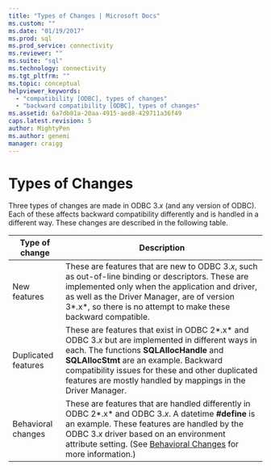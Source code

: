 ```yaml
---
title: "Types of Changes | Microsoft Docs"
ms.custom: ""
ms.date: "01/19/2017"
ms.prod: sql
ms.prod_service: connectivity
ms.reviewer: ""
ms.suite: "sql"
ms.technology: connectivity
ms.tgt_pltfrm: ""
ms.topic: conceptual
helpviewer_keywords: 
  - "compatibility [ODBC], types of changes"
  - "backward compatibility [ODBC], types of changes"
ms.assetid: 6a7db81a-20aa-4915-aed8-429711a36f49
caps.latest.revision: 5
author: MightyPen
ms.author: genemi
manager: craigg
---
```

# Types of Changes
Three types of changes are made in ODBC 3.*x* (and any version of ODBC). Each of these affects backward compatibility differently and is handled in a different way. These changes are described in the following table.  
  
|Type of change|Description|  
|--------------------|-----------------|  
|New features|These are features that are new to ODBC 3.*x*, such as out-of-line binding or descriptors. These are implemented only when the application and driver, as well as the Driver Manager, are of version 3*.x*, so there is no attempt to make these backward compatible.|  
|Duplicated features|These are features that exist in ODBC 2*.x* and ODBC 3.*x* but are implemented in different ways in each. The functions **SQLAllocHandle** and **SQLAllocStmt** are an example. Backward compatibility issues for these and other duplicated features are mostly handled by mappings in the Driver Manager.|  
|Behavioral changes|These are features that are handled differently in ODBC 2*.x* and ODBC 3.*x*. A datetime **#define** is an example. These features are handled by the ODBC 3.*x* driver based on an environment attribute setting. (See [Behavioral Changes](../../../odbc/reference/develop-app/behavioral-changes.md) for more information.)|
